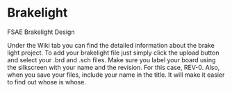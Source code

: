 # Brakelight
FSAE Brakelight Design


Under the Wiki tab you can find the detailed information about the brake light project. To add your brakelight file just simply click the upload button and select your .brd and .sch files. Make sure you label your board using the silkscreen with your name and the revision. For this case, REV-0. Also, when you save your files, include your name in the title. It will make it easier to find out whose is whose.
